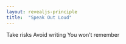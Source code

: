 ```yaml
---
layout: revealjs-principle
title:  "Speak Out Loud"
---
```

Take risks
Avoid writing
You won’t remember
